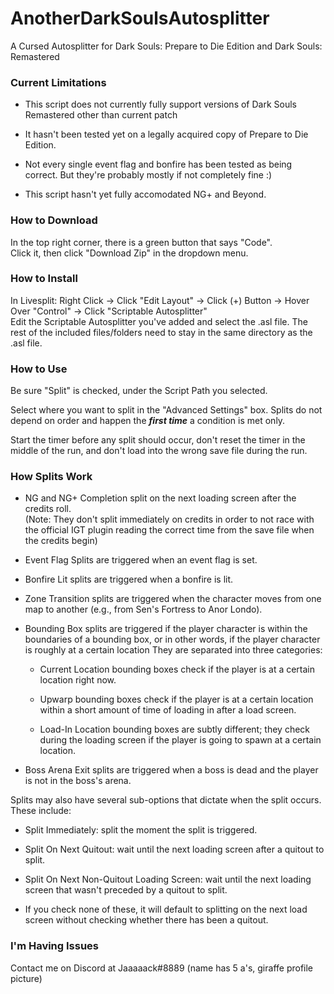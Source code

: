 # AnotherDarkSoulsAutosplitter
A Cursed Autosplitter for Dark Souls: Prepare to Die Edition and Dark Souls: Remastered

### Current Limitations

* This script does not currently fully support versions of Dark Souls Remastered other than current patch

* It hasn't been tested yet on a legally acquired copy of Prepare to Die Edition.

* Not every single event flag and bonfire has been tested as being correct. But they're probably mostly if not completely fine :)

* This script hasn't yet fully accomodated NG+ and Beyond.

### How to Download </br>
In the top right corner, there is a green button that says "Code". </br>
Click it, then click "Download Zip" in the dropdown menu.

### How to Install </br>
In Livesplit: Right Click -> Click "Edit Layout" -> Click (+) Button -> Hover Over "Control" -> Click "Scriptable Autosplitter" </br>
Edit the Scriptable Autosplitter you've added and select the .asl file. The rest of the included files/folders need to stay in the same directory as the .asl file.

### How to Use </br>
Be sure "Split" is checked, under the Script Path you selected. </br>

Select where you want to split in the "Advanced Settings" box. Splits do not depend on order and happen the ***first time*** a condition is met only.

Start the timer before any split should occur, don't reset the timer in the middle of the run, and don't load into the wrong save file during the run.

### How Splits Work </br>

* NG and NG+ Completion split on the next loading screen after the credits roll.</br>
(Note: They don't split immediately on credits in order to not race with the official IGT plugin reading the correct time from the save file when the credits begin)

* Event Flag Splits are triggered when an event flag is set.

* Bonfire Lit splits are triggered when a bonfire is lit.

* Zone Transition splits are triggered when the character moves from one map to another (e.g., from Sen's Fortress to Anor Londo).

* Bounding Box splits are triggered if the player character is within the boundaries of a bounding box, or in other words, if the player character is roughly at a certain location 
They are separated into three categories:
  
  * Current Location bounding boxes check if the player is at a certain location right now.
  
  * Upwarp bounding boxes check if the player is at a certain location within a short amount of time of loading in after a load screen.
  
  * Load-In Location bounding boxes are subtly different; they check during the loading screen if the player is going to spawn at a certain location.

* Boss Arena Exit splits are triggered when a boss is dead and the player is not in the boss's arena.

Splits may also have several sub-options that dictate when the split occurs. These include:

* Split Immediately: split the moment the split is triggered.

* Split On Next Quitout: wait until the next loading screen after a quitout to split.

* Split On Next Non-Quitout Loading Screen: wait until the next loading screen that wasn't preceded by a quitout to split.

* If you check none of these, it will default to splitting on the next load screen without checking whether there has been a quitout.

### I'm Having Issues </br>
Contact me on Discord at Jaaaaack#8889 (name has 5 a's, giraffe profile picture)
